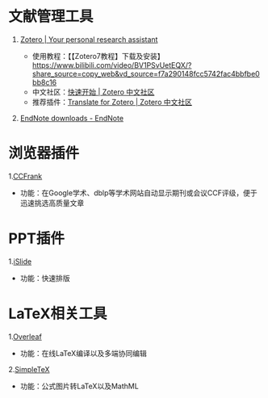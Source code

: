 # 文献管理工具

1. [Zotero | Your personal research assistant](https://www.zotero.org/)
   - 使用教程：【【Zotero7教程】下载及安装】 https://www.bilibili.com/video/BV1PSvUetEQX/?share_source=copy_web&vd_source=f7a290148fcc5742fac4bbfbe0bb8c16
   - 中文社区：[快速开始 | Zotero 中文社区](https://zotero-chinese.com/user-guide/quick-start)
   - 推荐插件：[Translate for Zotero | Zotero 中文社区](https://zotero-chinese.com/user-guide/plugins/translate/)

2. [EndNote downloads - EndNote](https://endnote.com/downloads/)

# 浏览器插件

1.[CCFrank](https://microsoftedge.microsoft.com/addons/detail/ccfrank/pboigbpepikdoeindehghnpojjblhjmm)
   - 功能：在Google学术、dblp等学术网站自动显示期刊或会议CCF评级，便于迅速挑选高质量文章

# PPT插件

1.[iSlide](https://www.islide.cc/landing2?mtm_campaign=bing_sem-BingCPC_BK-BK_core-979349)
   - 功能：快速排版

# LaTeX相关工具

1.[Overleaf](https://www.overleaf.com/project)
   - 功能：在线LaTeX编译以及多端协同编辑

2.[SimpleTeX](https://simpletex.cn/)
   - 功能：公式图片转LaTeX以及MathML




